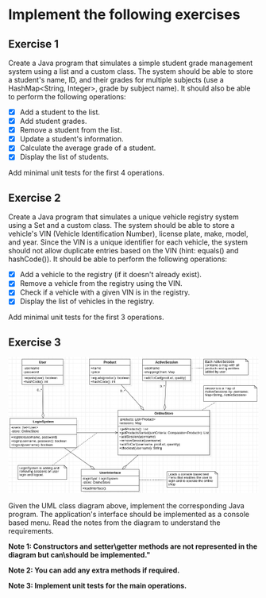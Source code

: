 # Implement the following exercises

## Exercise 1

Create a Java program that simulates a simple student grade management system using a list and a custom class. 
The system should be able to store a student's name, ID, and their grades for multiple subjects 
(use a HashMap<String, Integer>, grade by subject name). 
It should also be able to perform the following operations:

-[x] Add a student to the list.
-[x] Add student grades.
-[x] Remove a student from the list.
-[x] Update a student's information.
-[x] Calculate the average grade of a student.
-[x] Display the list of students.

Add minimal unit tests for the first 4 operations.

## Exercise 2

Create a Java program that simulates a unique vehicle registry system using a Set and a custom class.
The system should be able to store a vehicle's VIN (Vehicle Identification Number), license plate, make, model, and year.
Since the VIN is a unique identifier for each vehicle, the system should not allow duplicate entries based on the VIN (hint: equals() and hashCode()).
It should be able to perform the following operations:

-[x] Add a vehicle to the registry (if it doesn't already exist).
-[x] Remove a vehicle from the registry using the VIN.
-[x] Check if a vehicle with a given VIN is in the registry.
-[x] Display the list of vehicles in the registry.

Add minimal unit tests for the first 3 operations.

## Exercise 3
![Exercise 1 image](docs/ex3.jpg)

Given the UML class diagram above, implement the corresponding Java program.
The application's interface should be implemented as a console based menu.
Read the notes from the diagram to understand the requirements.


**Note 1: Constructors and setter\getter methods are not represented in the diagram but can\should be implemented."**

**Note 2: You can add any extra methods if required.**

**Note 3: Implement unit tests for the main operations.**
